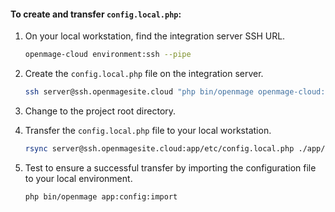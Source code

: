 #### To create and transfer `config.local.php`:

1.  On your local workstation, find the integration server SSH URL.

    ```bash
    openmage-cloud environment:ssh --pipe
    ```

1.  Create the `config.local.php` file on the integration server.

    ```bash
    ssh server@ssh.openmagesite.cloud "php bin/openmage openmage-cloud:scd-dump"
    ```

1.  Change to the project root directory.

1.  Transfer the `config.local.php` file to your local workstation.

    ```bash
    rsync server@ssh.openmagesite.cloud:app/etc/config.local.php ./app/etc/config.local.php
    ```

1.  Test to ensure a successful transfer by importing the configuration file to your local environment.

    ```bash
    php bin/openmage app:config:import
    ```
